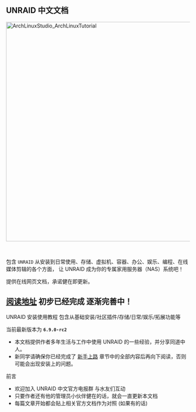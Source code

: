 ## UNRAID 中文文档

<img width="600" src="https://craftassets.unraid.net/uploads/_1200x630_crop_center-center_82_none/seo-unraid.png?mtime=20180827134547&focal=none&tmtime=20190809210449" alt="ArchLinuxStudio_ArchLinuxTutorial"/><br>

<br>

包含 `UNRAID` 从安装到日常使用、存储、虚拟机、容器、办公、娱乐、编程、在线媒体剪辑的各个方面，
让 UNRAID 成为你的专属家用服务器（NAS）系统吧！

提供在线网页文档，承诺健在即更新。

## [阅读地址](https://yqlbu.github.io/UnraidStudio/#/) 初步已经完成 逐渐完善中！

UNRAID 安装使用教程 包含从基础安装/社区插件/存储/日常/娱乐/拓展功能等

当前最新版本为 **`6.9.0-rc2`**

- 本文档提供作者多年生活与工作中使用 UNRAID 的一些经验，并分享同道中人。
- 新同学请确保你已经完成了 [新手上路](https://yqlbu.github.io/UnraidStudio/#) 章节中的全部内容后再向下阅读，否则可能会出现安装上的问题。

前言

- 欢迎加入 UNRAID 中文官方电报群 与水友们互动
- 只要作者还有他的管理员小伙伴健在的话，就会一直更新本文档
- 每篇文章开始都会贴上相关官方文档作为对照 (如果有的话)

